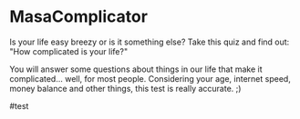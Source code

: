 MasaComplicator
===============

Is your life easy breezy or is it something else? Take this quiz and find out: "How complicated is your life?"

You will answer some questions about things in our life that make it complicated... well, for most people. Considering your age, internet speed, money balance and other things, this test is really accurate. ;)

#test

